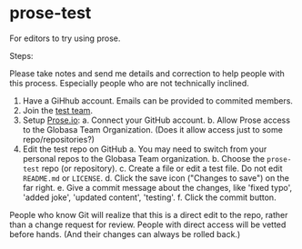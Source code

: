 # prose-test
For editors to try using prose.

Steps:

Please take notes and send me details and correction to help people with this process. Especially people who are not technically inclined.

1. Have a GiHhub account. Emails can be provided to commited members.
2. Join the [test team](https://github.com/orgs/Globasa-Team/teams/test).
3. Setup [Prose.io](https://prose.io):
	a. Connect your GitHub account.
    b. Allow Prose access to the Globasa Team Organization. (Does it allow access just to some repo/repositories?)
4. Edit the test repo on GitHub
	a. You may need to switch from your personal repos to the Globasa Team organization.
    b. Choose the `prose-test` repo (or repository).
    c. Create a file or edit a test file. Do not edit `README.md` or `LICENSE`.
    d. Click the save icon ("Changes to save") on the far right.
    e. Give a commit message about the changes, like 'fixed typo', 'added joke', 'updated content', 'testing'.
    f. Click the commit button.

People who know Git will realize that this is a direct edit to the repo, rather than a change request for review. People with direct access will be vetted before hands. (And their changes can always be rolled back.)
